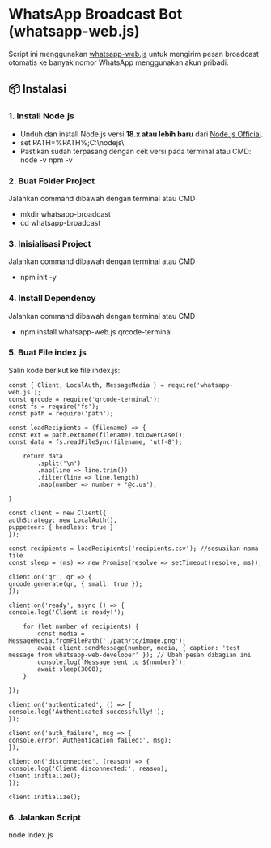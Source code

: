 # WhatsApp Broadcast Bot (whatsapp-web.js)

Script ini menggunakan [whatsapp-web.js](https://github.com/pedroslopez/whatsapp-web.js) untuk mengirim pesan broadcast otomatis ke banyak nomor WhatsApp menggunakan akun pribadi.

## 📦 Instalasi

### 1. Install Node.js

- Unduh dan install Node.js versi **18.x atau lebih baru** dari [Node.js Official](https://nodejs.org/).
- set PATH=%PATH%;C:\nodejs\
- Pastikan sudah terpasang dengan cek versi pada terminal atau CMD:
    node -v
    npm -v

### 2. Buat Folder Project

Jalankan command dibawah dengan terminal atau CMD

- mkdir whatsapp-broadcast
- cd whatsapp-broadcast

### 3. Inisialisasi Project

Jalankan command dibawah dengan terminal atau CMD

- npm init -y

### 4. Install Dependency

Jalankan command dibawah dengan terminal atau CMD

- npm install whatsapp-web.js qrcode-terminal

### 5. Buat File index.js

Salin kode berikut ke file index.js:

    const { Client, LocalAuth, MessageMedia } = require('whatsapp-web.js');
    const qrcode = require('qrcode-terminal');
    const fs = require('fs');
    const path = require('path');

    const loadRecipients = (filename) => {
    const ext = path.extname(filename).toLowerCase();
    const data = fs.readFileSync(filename, 'utf-8');

        return data
            .split('\n')
            .map(line => line.trim())
            .filter(line => line.length)
            .map(number => number + '@c.us');

    }

    const client = new Client({
    authStrategy: new LocalAuth(),
    puppeteer: { headless: true }
    });

    const recipients = loadRecipients('recipients.csv'); //sesuaikan nama file
    const sleep = (ms) => new Promise(resolve => setTimeout(resolve, ms));

    client.on('qr', qr => {
    qrcode.generate(qr, { small: true });
    });

    client.on('ready', async () => {
    console.log('Client is ready!');

        for (let number of recipients) {
            const media = MessageMedia.fromFilePath('./path/to/image.png');
            await client.sendMessage(number, media, { caption: 'test message from whatsapp-web-developer' }); // Ubah pesan dibagian ini
            console.log(`Message sent to ${number}`);
            await sleep(3000);
        }

    });

    client.on('authenticated', () => {
    console.log('Authenticated successfully!');
    });

    client.on('auth_failure', msg => {
    console.error('Authentication failed:', msg);
    });

    client.on('disconnected', (reason) => {
    console.log('Client disconnected:', reason);
    client.initialize();
    });

    client.initialize();

### 6. Jalankan Script

node index.js

